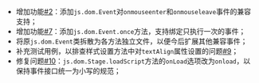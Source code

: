 * 增加功能[#2](https://github.com/elfjs/jslib/issue/2)：添加`js.dom.Event`对`onmouseenter`和`onmouseleave`事件的兼容支持；
* 增加功能[#7](https://github.com/elfjs/jslib/issue/7)：添加`js.dom.Event.once`方法，支持绑定只执行一次的事件；
* 将原`js.dom.Event`类拆散为各方法独立文件，以便今后扩展其他兼容事件；
* 补充测试用例，以排查样式设置方法中对`textAlign`属性设置的问题[#9](https://github.com/elfjs/jslib/issue/9)；
* 修复问题[#10](https://github.com/elfjs/jslib/issue/10)：`js.dom.Stage.loadScript`方法的`onLoad`选项改为`onload`，以保持事件接口统一为小写的规范；
